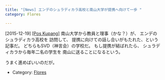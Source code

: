 ```yaml
---
title: "[News] エンデのシュラディカラ高校と南山大学が提携へ向けて一歩 "
category: Flores

---
```


[2015-12-19] [[Pos Kupang]](http://bit.ly/1lYny85)  南山大学から教員と理事（かな？）が、
エンデのシュラディカラ高校を
訪問して、
提携に向けての話し合いがもたれた、という記事だ。
どちらもSVD（神言会）の学校だ。
もし提携が結ばれたら、
シュラディカラから毎年二名の学生を
南山に送ることになるという。

 うまく進めばいいのだが。

- Category: [Flores](https://merapano.github.io/categories.html#Flores)

